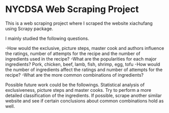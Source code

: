 # NYCDSA Web Scraping Project

This is a web scraping project where I scraped the website xiachufang using Scrapy package. 

I mainly studied the following questions.

-How would the exclusive, picture steps, master cook and authors influence the ratings, number of attempts for the recipe and the number of ingredients used in the recipe?
-What are the popularities for each major ingredients?
Pork, chicken, beef, lamb, fish, shrimp, egg, tofu
-How would the number of ingredients affect the ratings and number of attempts for the recipe?
-What are the more common combinations of ingredients?

Possible future work could be the followings.
Statistical analysis of exclusiveness, picture steps and master cooks.
Try to perform a more detailed classification of the ingredients.
If possible, scrape another similar website and see if certain conclusions about common combinations hold as well.

